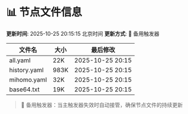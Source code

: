 # 📊 节点文件信息

**更新时间**: 2025-10-25 20:15:15 北京时间
**更新方式**: 🔄 备用触发器

| 文件名 | 大小 | 最后修改 |
|--------|------|----------|
| all.yaml | 22K | 2025-10-25 20:15 |
| history.yaml | 983K | 2025-10-25 20:15 |
| mihomo.yaml | 32K | 2025-10-25 20:15 |
| base64.txt | 19K | 2025-10-25 20:15 |

> 🔄 备用触发器：当主触发器失效时自动接管，确保节点文件的持续更新

